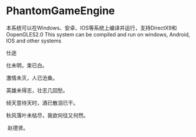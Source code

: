 # PhantomGameEngine
本系统可以在Windows、安卓、IOS等系统上编译并运行，支持DirectX9和OopenGLES2.0
This system can be compiled and run on windows, Android, IOS and other systems

仕途

仕未明，束已白。

​激情未灭，人已沧桑。

​英雄未得志，壮志几回愁。

倾天意待天时，酒已散泪已干。

秋风落叶未枯尽，我欲何往又何然。

​                    赵德贤。
